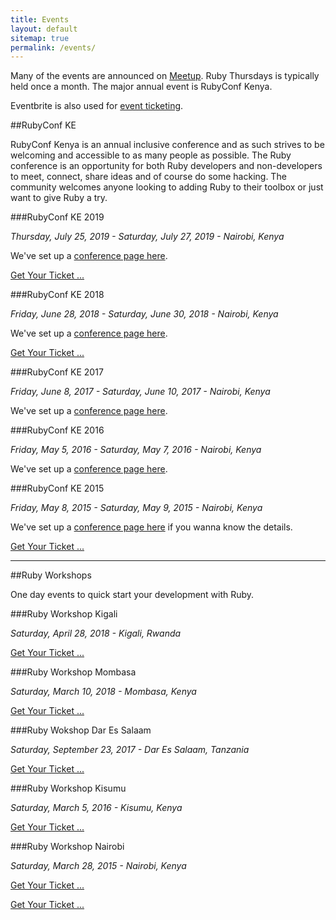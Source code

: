 ```yaml
---
title: Events
layout: default
sitemap: true
permalink: /events/
---
```


Many of the events are announced on [Meetup](https://www.meetup.com/Nairuby/). Ruby Thursdays is typically held once a month. The major annual event is RubyConf Kenya.

Eventbrite is also used for [event ticketing](http://www.eventbrite.com/e/ruby-workshop-tickets-16154746281?aff=ehomefriend).

##RubyConf KE

RubyConf Kenya is an annual inclusive conference and as such strives to be welcoming and accessible to as many people as possible. The Ruby conference is an opportunity for both Ruby developers and non-developers to meet, connect, share ideas and of course do some hacking. The community welcomes anyone looking to adding Ruby to their toolbox or just want to give Ruby a try.

###RubyConf KE 2019

_Thursday, July 25, 2019 - Saturday, July 27, 2019 - Nairobi, Kenya_

 We've set up a [conference page here](http://rubyconf.nairuby.org/2019).
 
[Get Your Ticket ...](https://www.eventbrite.com/e/ruby-conference-kenya-2019-tickets-58776579331)

###RubyConf KE 2018

_Friday, June 28, 2018 - Saturday, June 30, 2018  - Nairobi, Kenya_

 We've set up a [conference page here](http://rubyconf.nairuby.org/2018).
 
 [Get Your Ticket ...](https://www.eventbrite.com/e/ruby-conference-kenya-2018-tickets-39442115429)

###RubyConf KE 2017

_Friday, June 8, 2017 - Saturday, June 10, 2017 - Nairobi, Kenya_

 We've set up a [conference page here](http://rubyconf.nairuby.org/2017).
  
###RubyConf KE 2016

_Friday, May 5, 2016 - Saturday, May 7, 2016 - Nairobi, Kenya_

 We've set up a [conference page here](http://rubyconf.nairuby.org/2016).


###RubyConf KE 2015

_Friday, May 8, 2015 - Saturday, May 9, 2015 - Nairobi, Kenya_

 We've set up a [conference page here](http://rubyconf.nairuby.org/2015) if you wanna know the details.

[Get Your Ticket ...](https://www.eventbrite.com/e/rubyconf-ke-2015-tickets-15386615782)

-----

##Ruby Workshops

One day events to quick start your development with Ruby.

###Ruby Workshop Kigali

_Saturday, April 28, 2018 - Kigali, Rwanda_

[Get Your Ticket ...](https://www.eventbrite.com/e/ruby-workshop-kigali-rw-tickets-39440879733#)

###Ruby Workshop Mombasa

_Saturday, March 10, 2018 - Mombasa, Kenya_

[Get Your Ticket ...](https://www.eventbrite.com/e/deep-dive-ruby-workshop-by-nairubymsa-tickets-42664872783)

###Ruby Wokshop Dar Es Salaam

_Saturday, September 23, 2017 - Dar Es Salaam, Tanzania_

[Get Your Ticket ...](https://www.eventbrite.com/e/ruby-workshop-dar-es-salaam-tz-tickets-35563102196#)

###Ruby Workshop Kisumu

_Saturday, March 5, 2016 - Kisumu, Kenya_

[Get Your Ticket ...](https://www.eventbrite.com/e/ruby-workshop-kisumu-tickets-21415357912)

###Ruby Workshop Nairobi

_Saturday, March 28, 2015 - Nairobi, Kenya_

[Get Your Ticket ...](https://www.eventbrite.com/e/ruby-workshop-tickets-16154746281#)

[Get Your Ticket ...](https://www.eventbrite.com/e/ruby-workshop-tickets-16154746281#)
